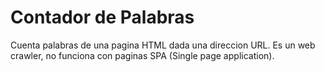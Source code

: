 # Contador de Palabras
Cuenta palabras de una pagina HTML dada una direccion URL. Es un web crawler, no funciona con paginas SPA (Single page application).
